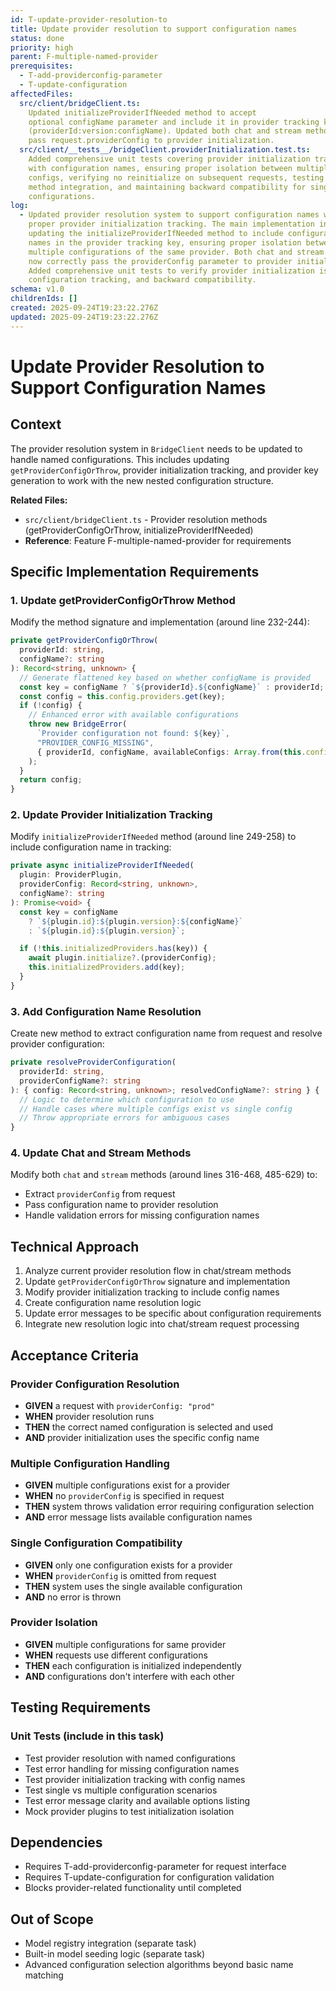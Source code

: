 ```yaml
---
id: T-update-provider-resolution-to
title: Update provider resolution to support configuration names
status: done
priority: high
parent: F-multiple-named-provider
prerequisites:
  - T-add-providerconfig-parameter
  - T-update-configuration
affectedFiles:
  src/client/bridgeClient.ts:
    Updated initializeProviderIfNeeded method to accept
    optional configName parameter and include it in provider tracking key format
    (providerId:version:configName). Updated both chat and stream methods to
    pass request.providerConfig to provider initialization.
  src/client/__tests__/bridgeClient.providerInitialization.test.ts:
    Added comprehensive unit tests covering provider initialization tracking
    with configuration names, ensuring proper isolation between multiple
    configs, verifying no reinitialize on subsequent requests, testing stream
    method integration, and maintaining backward compatibility for single
    configurations.
log:
  - Updated provider resolution system to support configuration names with
    proper provider initialization tracking. The main implementation involved
    updating the initializeProviderIfNeeded method to include configuration
    names in the provider tracking key, ensuring proper isolation between
    multiple configurations of the same provider. Both chat and stream methods
    now correctly pass the providerConfig parameter to provider initialization.
    Added comprehensive unit tests to verify provider initialization isolation,
    configuration tracking, and backward compatibility.
schema: v1.0
childrenIds: []
created: 2025-09-24T19:23:22.276Z
updated: 2025-09-24T19:23:22.276Z
---
```


# Update Provider Resolution to Support Configuration Names

## Context

The provider resolution system in `BridgeClient` needs to be updated to handle named configurations. This includes updating `getProviderConfigOrThrow`, provider initialization tracking, and provider key generation to work with the new nested configuration structure.

**Related Files:**

- `src/client/bridgeClient.ts` - Provider resolution methods (getProviderConfigOrThrow, initializeProviderIfNeeded)
- **Reference**: Feature F-multiple-named-provider for requirements

## Specific Implementation Requirements

### 1. Update getProviderConfigOrThrow Method

Modify the method signature and implementation (around line 232-244):

```typescript
private getProviderConfigOrThrow(
  providerId: string,
  configName?: string
): Record<string, unknown> {
  // Generate flattened key based on whether configName is provided
  const key = configName ? `${providerId}.${configName}` : providerId;
  const config = this.config.providers.get(key);
  if (!config) {
    // Enhanced error with available configurations
    throw new BridgeError(
      `Provider configuration not found: ${key}`,
      "PROVIDER_CONFIG_MISSING",
      { providerId, configName, availableConfigs: Array.from(this.config.providers.keys()) }
    );
  }
  return config;
}
```

### 2. Update Provider Initialization Tracking

Modify `initializeProviderIfNeeded` method (around line 249-258) to include configuration name in tracking:

```typescript
private async initializeProviderIfNeeded(
  plugin: ProviderPlugin,
  providerConfig: Record<string, unknown>,
  configName?: string
): Promise<void> {
  const key = configName
    ? `${plugin.id}:${plugin.version}:${configName}`
    : `${plugin.id}:${plugin.version}`;

  if (!this.initializedProviders.has(key)) {
    await plugin.initialize?.(providerConfig);
    this.initializedProviders.add(key);
  }
}
```

### 3. Add Configuration Name Resolution

Create new method to extract configuration name from request and resolve provider configuration:

```typescript
private resolveProviderConfiguration(
  providerId: string,
  providerConfigName?: string
): { config: Record<string, unknown>; resolvedConfigName?: string } {
  // Logic to determine which configuration to use
  // Handle cases where multiple configs exist vs single config
  // Throw appropriate errors for ambiguous cases
}
```

### 4. Update Chat and Stream Methods

Modify both `chat` and `stream` methods (around lines 316-468, 485-629) to:

- Extract `providerConfig` from request
- Pass configuration name to provider resolution
- Handle validation errors for missing configuration names

## Technical Approach

1. Analyze current provider resolution flow in chat/stream methods
2. Update `getProviderConfigOrThrow` signature and implementation
3. Modify provider initialization tracking to include config names
4. Create configuration name resolution logic
5. Update error messages to be specific about configuration requirements
6. Integrate new resolution logic into chat/stream request processing

## Acceptance Criteria

### Provider Configuration Resolution

- **GIVEN** a request with `providerConfig: "prod"`
- **WHEN** provider resolution runs
- **THEN** the correct named configuration is selected and used
- **AND** provider initialization uses the specific config name

### Multiple Configuration Handling

- **GIVEN** multiple configurations exist for a provider
- **WHEN** no `providerConfig` is specified in request
- **THEN** system throws validation error requiring configuration selection
- **AND** error message lists available configuration names

### Single Configuration Compatibility

- **GIVEN** only one configuration exists for a provider
- **WHEN** `providerConfig` is omitted from request
- **THEN** system uses the single available configuration
- **AND** no error is thrown

### Provider Isolation

- **GIVEN** multiple configurations for same provider
- **WHEN** requests use different configurations
- **THEN** each configuration is initialized independently
- **AND** configurations don't interfere with each other

## Testing Requirements

### Unit Tests (include in this task)

- Test provider resolution with named configurations
- Test error handling for missing configuration names
- Test provider initialization tracking with config names
- Test single vs multiple configuration scenarios
- Test error message clarity and available options listing
- Mock provider plugins to test initialization isolation

## Dependencies

- Requires T-add-providerconfig-parameter for request interface
- Requires T-update-configuration for configuration validation
- Blocks provider-related functionality until completed

## Out of Scope

- Model registry integration (separate task)
- Built-in model seeding logic (separate task)
- Advanced configuration selection algorithms beyond basic name matching
